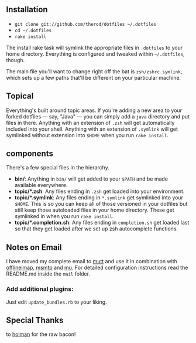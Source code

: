 ## Installation

- `git clone git://github.com/therod/dotfiles ~/.dotfiles`
- `cd ~/.dotfiles`
- `rake install`

The install rake task will symlink the appropriate files in `.dotfiles` to your
home directory. Everything is configured and tweaked within `~/.dotfiles`,
though.

The main file you'll want to change right off the bat is `zsh/zshrc.symlink`,
which sets up a few paths that'll be different on your particular machine.

## Topical
Everything's built around topic areas. If you're adding a new area to your
forked dotfiles — say, "Java" — you can simply add a `java` directory and put
files in there. Anything with an extension of `.zsh` will get automatically
included into your shell. Anything with an extension of `.symlink` will get
symlinked without extension into `$HOME` when you run `rake install`.

## components

There's a few special files in the hierarchy.

- **bin/**: Anything in `bin/` will get added to your `$PATH` and be made
  available everywhere.
- **topic/\*.zsh**: Any files ending in `.zsh` get loaded into your
  environment.
- **topic/\*.symlink**: Any files ending in `*.symlink` get symlinked into
  your `$HOME`. This is so you can keep all of those versioned in your dotfiles
  but still keep those autoloaded files in your home directory. These get
  symlinked in when you run `rake install`.
- **topic/\*.completion.sh**: Any files ending in `completion.sh` get loaded
  last so that they get loaded after we set up zsh autocomplete functions.

## Notes on Email

I have moved my complete email to [mutt](http://www.mutt.org/) and use it in combination with [offlineimap](https://github.com/nicolas33/offlineimap), [msmtp](http://msmtp.sourceforge.net/) and [mu](http://code.google.com/p/mu0/).
For detailed configuration instructions read the README.md inside the `mail` folder.

### Add additional plugins:
Just edit `update_bundles.rb` to your liking.

## Special Thanks

to [holman](https://github.com/holman/dotfiles) for the raw bacon!
